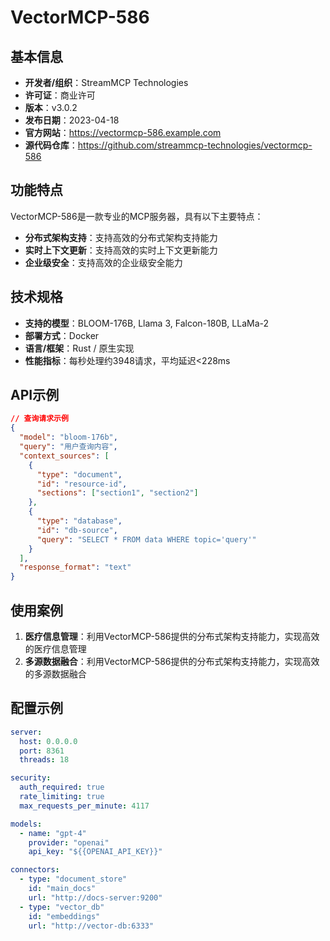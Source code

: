 # VectorMCP-586

## 基本信息

- **开发者/组织**：StreamMCP Technologies
- **许可证**：商业许可
- **版本**：v3.0.2
- **发布日期**：2023-04-18
- **官方网站**：https://vectormcp-586.example.com
- **源代码仓库**：https://github.com/streammcp-technologies/vectormcp-586

## 功能特点

VectorMCP-586是一款专业的MCP服务器，具有以下主要特点：

- **分布式架构支持**：支持高效的分布式架构支持能力
- **实时上下文更新**：支持高效的实时上下文更新能力
- **企业级安全**：支持高效的企业级安全能力


## 技术规格

- **支持的模型**：BLOOM-176B, Llama 3, Falcon-180B, LLaMa-2
- **部署方式**：Docker
- **语言/框架**：Rust / 原生实现
- **性能指标**：每秒处理约3948请求，平均延迟<228ms

## API示例

```json
// 查询请求示例
{
  "model": "bloom-176b",
  "query": "用户查询内容",
  "context_sources": [
    {
      "type": "document",
      "id": "resource-id",
      "sections": ["section1", "section2"]
    },
    {
      "type": "database",
      "id": "db-source",
      "query": "SELECT * FROM data WHERE topic='query'"
    }
  ],
  "response_format": "text"
}
```

## 使用案例

1. **医疗信息管理**：利用VectorMCP-586提供的分布式架构支持能力，实现高效的医疗信息管理
2. **多源数据融合**：利用VectorMCP-586提供的分布式架构支持能力，实现高效的多源数据融合


## 配置示例

```yaml
server:
  host: 0.0.0.0
  port: 8361
  threads: 18

security:
  auth_required: true
  rate_limiting: true
  max_requests_per_minute: 4117

models:
  - name: "gpt-4"
    provider: "openai"
    api_key: "${{OPENAI_API_KEY}}"

connectors:
  - type: "document_store"
    id: "main_docs"
    url: "http://docs-server:9200"
  - type: "vector_db"
    id: "embeddings"
    url: "http://vector-db:6333"
```